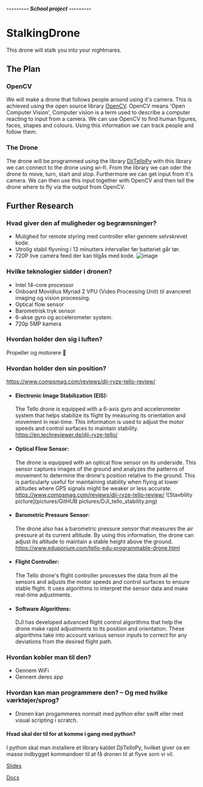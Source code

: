 ##### --------- School project ---------
# StalkingDrone
This drone will stalk you into your nightmares.

## The Plan
### OpenCV
We will make a drone that follows people around using it's camera. This is achieved using the open source library [OpenCV](https://opencv.org/).
OpenCV means 'Open Computer Vision', Computer vision is a term used to describe a computer reacting to input from a camera. We can use OpenCV to find human figures, faces, shapes and colours. Using this information we can track people and follow them.

### The Drone
The drone will be programmed using the library [DjiTelloPy](https://github.com/damiafuentes/DJITelloPy) with this library we can connect to the drone using wi-fi. From the library we can oder the drone to move, turn, start and stop. Furthermore we can get input from it's camera. We can then use this input together with OpenCV and then tell the drone where to fly via the output from OpenCV.

## Further Research

### Hvad giver den af muligheder og begrænsninger?
- Mulighed for remote styring med controller eller gennem selvskrevet kode.
- Utrolig stabil flyvning i 13 minutters intervaller før batteriet går tør.
- 720P live camera feed der kan tilgås med kode.
![image](https://github.com/KneeCapStealer/StalkingDrone/assets/104348534/20f25577-dc77-46e5-a904-ca567fc93f76)

### Hvilke teknologier sidder i dronen?
- Intel 14-core processor
- Onboard Movidius Myriad 2 VPU (Video Processing Unit) til avanceret imaging og vision processing.
- Optical flow sensor
- Barometrisk tryk sensor
- 6-akse gyro og accelerometer system.
- 720p 5MP kamera

### Hvordan holder den sig i luften?
Propeller og motorere 🙂

### Hvordan holder den sin position?
https://www.compsmag.com/reviews/dji-ryze-tello-review/

- #### Electronic Image Stabilization (EIS):
  The Tello drone is equipped with a 6-axis gyro and accelerometer system that helps stabilize its flight by measuring its orientation and movement
  in real-time. This information is used to adjust the motor speeds and control surfaces to maintain stability.
  https://en.techreviewer.de/dji-ryze-tello/

- #### Optical Flow Sensor:
  The drone is equipped with an optical flow sensor on its underside. This sensor captures images of the ground and analyzes the patterns of
  movement to determine the drone's position relative to the ground. This is particularly useful for maintaining stability when flying at lower
  altitudes where GPS signals might be weaker or less accurate.
  https://www.compsmag.com/reviews/dji-ryze-tello-review/
  ![Stavbility picture](pictures/GitHUB pictures/DJI_tello_stability.png)

- #### Barometric Pressure Sensor:
  The drone also has a barometric pressure sensor that measures the air pressure at its current altitude. By using this information, the drone can
  adjust its altitude to maintain a stable height above the ground.
  https://www.eduporium.com/tello-edu-programmable-drone.html

- #### Flight Controller:
  The Tello drone's flight controller processes the data from all the sensors and adjusts the motor speeds and control surfaces to ensure stable
  flight. It uses algorithms to interpret the sensor data and make real-time adjustments.

- #### Software Algorithms:
  DJI has developed advanced flight control algorithms that help the drone make rapid adjustments to its position and orientation. These algorithms
  take into account various sensor inputs to correct for any deviations from the desired flight path.

### Hvordan kobler man til den?
- Gennem WiFi
- Gennem deres app

### Hvordan kan man programmere den? – Og med hvilke værktøjer/sprog?
- Dronen kan progammeres normalt med python eller swift eller med visual scripting i scratch.

#### Hvad skal der til for at komme i gang med python?
I python skal man installere et library kaldet DjiTelloPy, hvilket giver os en masse indbygget kommandoer til at få dronen til at flyve som vi vil.


[Slides](https://docs.google.com/presentation/d/1WnB7Oa8djt5TXJY0MSV2IE0C44vwi-oS0N73car16F8/edit?usp=sharing)

[Docs](https://docs.google.com/document/d/1SxukPcr4lkwFjZu1Y7ejZoejWrY_VKYavuYP73BwPDw/edit?usp=sharing)
